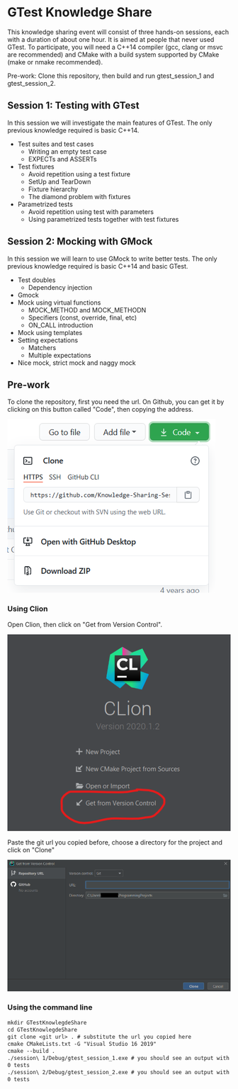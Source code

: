 # GTest Knowledge Share

This knowledge sharing event will consist of three hands-on sessions, each with a duration of about one hour. It is aimed at people that never used GTest.
To participate, you will need a C++14 compiler (gcc, clang or msvc are recommended) and CMake with a build system supported by CMake (make or nmake recommended).

Pre-work: Clone this repository, then build and run gtest_session_1 and gtest_session_2.

## Session 1: Testing with GTest

In this session we will investigate the main features of GTest. The only previous knowledge required is basic C++14.

* Test suites and test cases
    * Writing an empty test case
    * EXPECTs and ASSERTs
* Test fixtures
    * Avoid repetition using a test fixture
    * SetUp and TearDown
    * Fixture hierarchy
    * The diamond problem with fixtures
* Parametrized tests
    * Avoid repetition using test with parameters
    * Using parametrized tests together with test fixtures

## Session 2: Mocking with GMock

In this session we will learn to use GMock to write better tests. The only previous knowledge required is basic C++14 and basic GTest.

* Test doubles
    * Dependency injection
* Gmock
* Mock using virtual functions
    * MOCK_METHOD and MOCK_METHODN
    * Specifiers (const, override, final, etc)
    * ON_CALL introduction
* Mock using templates
* Setting expectations
    * Matchers
    * Multiple expectations
* Nice mock, strict mock and naggy mock

## Pre-work

To clone the repository, first you need the url. On Github, you can get it by clicking on this button called "Code", then copying the address.

![git url](readme_images/git_url.png)

### Using Clion

Open Clion, then click on "Get from Version Control".

![clion1](readme_images/clion1.png)

Paste the git url you copied before, choose a directory for the project and click on "Clone"

![clion2](readme_images/clion2.png)

### Using the command line

```
mkdir GTestKnowlegdeShare
cd GTestKnowlegdeShare
git clone <git url> . # substitute the url you copied here
cmake CMakeLists.txt -G "Visual Studio 16 2019"
cmake --build .
./session\ 1/Debug/gtest_session_1.exe # you should see an output with 0 tests
./session\ 2/Debug/gtest_session_2.exe # you should see an output with 0 tests
```